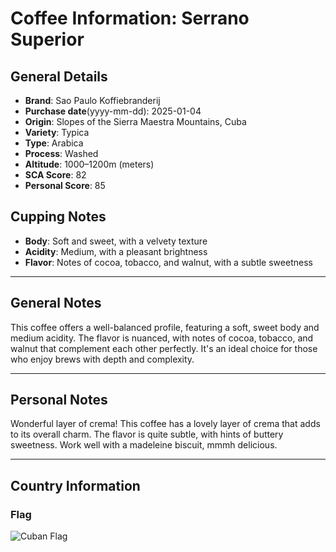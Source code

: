 # Coffee Information: Serrano Superior
## General Details
* **Brand**: Sao Paulo Koffiebranderij  
* **Purchase date**(yyyy-mm-dd): 2025-01-04 
* **Origin**: Slopes of the Sierra Maestra Mountains, Cuba
* **Variety**: Typica
* **Type**: Arabica
* **Process**: Washed
* **Altitude**: 1000–1200m (meters) 
* **SCA Score**: 82
* **Personal Score**: 85

## Cupping Notes
* **Body**: Soft and sweet, with a velvety texture
* **Acidity**: Medium, with a pleasant brightness
* **Flavor**: Notes of cocoa, tobacco, and walnut, with a subtle sweetness

---
## General Notes
This coffee offers a well-balanced profile, featuring a soft, sweet body and medium acidity. The flavor is nuanced, with notes of cocoa, tobacco, and walnut that complement each other perfectly. It's an ideal choice for those who enjoy brews with depth and complexity.

---
## Personal Notes
Wonderful layer of crema! This coffee has a lovely layer of crema that adds to its overall charm. The flavor is quite subtle, with hints of buttery sweetness. Work well with a madeleine biscuit, mmmh delicious. 

---
## Country Information
### Flag
![Cuban Flag](https://upload.wikimedia.org/wikipedia/commons/b/bd/Flag_of_Cuba.svg)